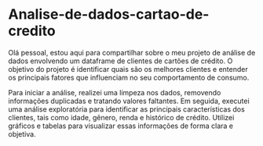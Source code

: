 # Analise-de-dados-cartao-de-credito
Olá pessoal, estou aqui para compartilhar sobre o meu projeto de análise de dados envolvendo um dataframe de clientes de cartões de crédito. O objetivo do projeto é identificar quais são os melhores clientes e entender os principais fatores que influenciam no seu comportamento de consumo.

Para iniciar a análise, realizei uma limpeza nos dados, removendo informações duplicadas e tratando valores faltantes. Em seguida, executei uma análise exploratória para identificar as principais características dos clientes, tais como idade, gênero, renda e histórico de crédito. Utilizei gráficos e tabelas para visualizar essas informações de forma clara e objetiva.
